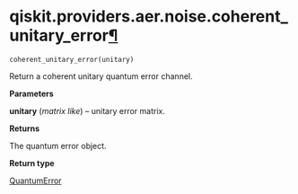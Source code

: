 # qiskit.providers.aer.noise.coherent\_unitary\_error[¶](#qiskit-providers-aer-noise-coherent-unitary-error "Permalink to this headline")

<span id="undefined" />

`coherent_unitary_error(unitary)`

Return a coherent unitary quantum error channel.

**Parameters**

**unitary** (*matrix like*) – unitary error matrix.

**Returns**

The quantum error object.

**Return type**

[QuantumError](qiskit.providers.aer.noise.QuantumError#qiskit.providers.aer.noise.QuantumError "qiskit.providers.aer.noise.QuantumError")
